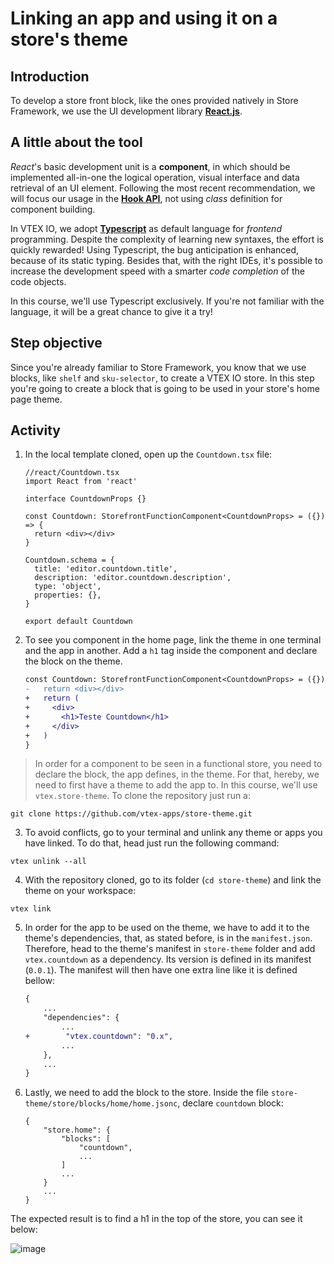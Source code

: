 # Linking an app and using it on a store's theme

## Introduction

To develop a store front block, like the ones provided natively in Store Framework, we use the UI development library **[React.js](https://reactjs.org/)**.

## A little about the tool

*React*'s basic development unit is a **component**, in which should be implemented all-in-one the logical operation, visual interface and data retrieval of an UI element. Following the most recent recommendation, we will focus our usage in the [**Hook API**](https:/**/reactjs.org/docs/hooks-intro.html), not using *class* definition for component building. 

In VTEX IO, we adopt [**Typescript**](https://www.typescriptlang.org/) as default language for *frontend* programming. Despite the complexity of learning new syntaxes, the effort is quickly rewarded! Using Typescript, the bug anticipation is enhanced, because of its static typing. Besides that, with the right IDEs, it's possible to increase the development speed with a smarter *code completion* of the code objects. 

In this course, we'll use Typescript exclusively. If you're not familiar with the language, it will be a great chance to give it a try!

## Step objective 

Since you're already familiar to Store Framework, you know that we use blocks, like `shelf` and `sku-selector`, to create a VTEX IO store. In this step you're going to create a block that is going to be used in your store's home page theme.

## Activity

1. In the local template cloned, open up the `Countdown.tsx` file:

    ```tsx
    //react/Countdown.tsx
    import React from 'react'

    interface CountdownProps {}

    const Countdown: StorefrontFunctionComponent<CountdownProps> = ({}) => {
      return <div></div>
    }

    Countdown.schema = {
      title: 'editor.countdown.title',
      description: 'editor.countdown.description',
      type: 'object',
      properties: {},
    }

    export default Countdown
    ```

2. To see you component in the home page, link the theme in one terminal and the app in another. Add a `h1` tag inside the component and declare the block on the theme.

    ```diff
    const Countdown: StorefrontFunctionComponent<CountdownProps> = ({}) => {
    -   return <div></div>
    +   return (
    +     <div>
    +       <h1>Teste Countdown</h1>
    +     </div>
    +   )
    }
    ```

  >In order for a component to be seen in a functional store, you need to declare the block, the app defines, in the theme. For that, hereby, we need to first have a theme to add the app to. In this course, we'll use `vtex.store-theme`. To clone the repository just run a: 

  ```
  git clone https://github.com/vtex-apps/store-theme.git
  ```

3. To avoid conflicts, go to your terminal and unlink any theme or apps you have linked. To do that, head just run the following command: 

  ```
  vtex unlink --all
  ```

4. With the repository cloned, go to its folder (`cd store-theme`) and link the theme on your workspace: 

  ```
  vtex link
  ```

5. In order for the app to be used on the theme, we have to add it to the theme's dependencies, that, as stated before, is in the `manifest.json`. Therefore, head to the theme's manifest in `store-theme` folder and add `vtex.countdown` as a dependency. Its version is defined in its manifest (`0.0.1`). The manifest will then have one extra line like it is defined bellow: 

    ```diff
    {
        ...
        "dependencies": {
            ...
    +        "vtex.countdown": "0.x",
            ...
        },
        ...
    }
    ```

6. Lastly, we need to add the block to the store. Inside the file `store-theme/store/blocks/home/home.jsonc`, declare `countdown` block: 
    ```
    {
        "store.home": {
            "blocks": [
                "countdown",
                ...
            ]
            ...
        }
        ...
    }
    ```

The expected result is to find a h1 in the top of the store, you can see it below: 

<!-- TODO: Correct the image translation !-->

![image](https://user-images.githubusercontent.com/19495917/74960422-11d7d980-53eb-11ea-9d32-f0aa1340f0af.png)

